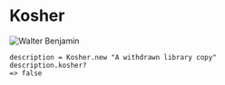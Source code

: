 Kosher
======

![Walter Benjamin](https://github.com/papercavalier/sucker/raw/master/walter_benjamin.jpg)

    description = Kosher.new "A withdrawn library copy"
    description.kosher?
    => false
